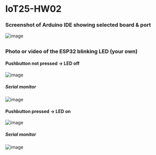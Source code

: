# IoT25-HW02

### Screenshot of Arduino IDE showing selected board & port
![image](https://github.com/user-attachments/assets/a8a597fd-d77c-4754-b511-bb00bac1f7bd)
##
##
##
### Photo or video of the ESP32 blinking LED (your own)
#### Pushbutton not pressed -> LED off
![image](https://github.com/user-attachments/assets/14570a03-b1e2-4cdb-b067-abc947009cd6)
##### Serial monitor
![image](https://github.com/user-attachments/assets/9385950b-a387-4166-a86a-eff6ba25054d)


#### Pushbutton pressed -> LED on
![image](https://github.com/user-attachments/assets/ad62ad1d-6231-4205-87e1-bb433292e127)
##### Serial monitor
![image](https://github.com/user-attachments/assets/a642f27c-8bbc-47b6-ba89-0fa2ec4ba158)

